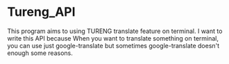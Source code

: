 # Tureng_API
This program aims to using TURENG translate feature on terminal. I want to write this API because When you want to translate something on terminal, you can use just google-translate but sometimes google-translate doesn't enough some reasons.


